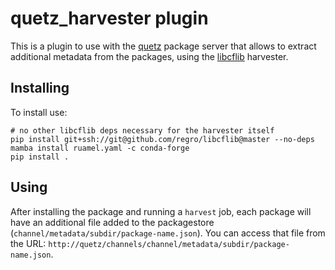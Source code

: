 # quetz_harvester plugin

This is a plugin to use with the [quetz](https://github.com/mamba-org/quetz) package server that allows to extract additional metadata from the packages, using the [libcflib](https://github.com/regro/libcflib) harvester.


## Installing

To install use:

```
# no other libcflib deps necessary for the harvester itself
pip install git+ssh://git@github.com/regro/libcflib@master --no-deps
mamba install ruamel.yaml -c conda-forge
pip install .
```


## Using

After installing the package and running a `harvest` job, each package will have an additional file added to the packagestore (`channel/metadata/subdir/package-name.json`).
You can access that file from the URL: `http://quetz/channels/channel/metadata/subdir/package-name.json`.
